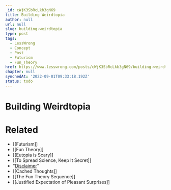 ```yaml
---
_id: cWjK3SbRcLkb3gN69
title: Building Weirdtopia
author: null
url: null
slug: building-weirdtopia
type: post
tags:
  - LessWrong
  - Concept
  - Post
  - Futurism
  - Fun_Theory
href: https://www.lesswrong.com/posts/cWjK3SbRcLkb3gN69/building-weirdtopia
chapter: null
synchedAt: '2022-09-01T09:33:18.192Z'
status: todo
---
```


# Building Weirdtopia


# Related

- [[Futurism]]
- [[Fun Theory]]
- [[Eutopia is Scary]]
- [[To Spread Science, Keep It Secret]]
- "[Disclaimer](http://www.overcomingbias.com/2008/06/against-disclai.html)"
- [[Cached Thoughts]]
- [[The Fun Theory Sequence]]
- [[Justified Expectation of Pleasant Surprises]]